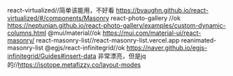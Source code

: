 react-virtualized//简单该能用，不好看  https://bvaughn.github.io/react-virtualized/#/components/Masonry
react-photo-gallery //ok https://neptunian.github.io/react-photo-gallery/examples/custom-dynamic-columns.html
@mui/material//ok  https://mui.com/material-ui/react-masonry/
react-masonry-list//react-masonry-list.vercel.app
reanimated-masonry-list
@egjs/react-infinitegrid//ok https://naver.github.io/egjs-infinitegrid/Guides#insert-data
非常漂亮，但是jq的//https://isotope.metafizzy.co/layout-modes